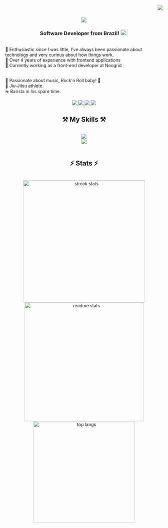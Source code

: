 <img align="right" src="https://visitor-badge.laobi.icu/badge?page_id=VitorFerronato.VitorFerronato" />

<h1 align="center">
    <img src="https://readme-typing-svg.demolab.com?font=montserrat&size=28&duration=3000&pause=20&color=40B782&center=true&vCenter=true&width=435&lines=Hello+World!;I'm+Vitor+Ferronato" />
</h1>


<h3 align="center">Software Developer from Brazil! <img src="https://upload.wikimedia.org/wikipedia/en/0/05/Flag_of_Brazil.svg" width="24" height="18" ></h3>


<br/>

<div align="left">
👶 Enthusiastic since I was little, I've always been passionate about technology and very curious about how things work.<br>
📝 Over 4 years of experience with frontend applications<br>
💼 Currently working as a front-end developer at Neogrid <br><br>

🎸 Passionate about music, Rock'n Roll baby! 🤘<br>
🥋 Jiu-Jitsu athlete.<br>
☕ Barista in his spare time.
</div>
 
<div align="center">
  <a href="https://www.youtube.com/@vuebytes" target="_blank">
     <img src="https://img.shields.io/badge/YouTube-FF0000?style=for-the-badge&logo=youtube&logoColor=white" target="_blank" /> <!-- sqlite, safari, google-chrome are other good icon options -->
  </a>
   <a href="https://www.linkedin.com/in/vitor-ferronato" target="_blank">
    <img src="https://img.shields.io/badge/LinkedIn-0077B5?style=for-the-badge&logo=linkedin&logoColor=white" target="_blank" />
  </a>
  <a href="mailto:vitorferronato@gmail.com">
    <img src="https://img.shields.io/badge/Gmail-D14836?style=for-the-badge&logo=gmail&logoColor=white" />
  </a>
  <a href="https://portifolio-vf.netlify.app/" target="_blank">
     <img src="https://img.shields.io/badge/Portfolio-255E63?style=for-the-badge&logo=About.me&logoColor=white" target="_blank" /> <!-- sqlite, safari, google-chrome are other good icon options -->
  </a>
</div>
 
<h2 align="center">⚒️ My Skills ⚒️</h2>
<br/>
<div align="center">
    <img src="https://skillicons.dev/icons?i=vue,nuxt,vuetify,angular,react,html,css,javascript,flutter,typescript,figma,tailwind" /><br>
    <img src="https://skillicons.dev/icons?i=nodejs,python,vitest,cypress,express,firebase,mongodb,c#" /><br>
</div>

<br/>

<h2 align="center">⚡ Stats ⚡</h2>
<br>

<div align=center>
  <img width=390 src="https://streak-stats.demolab.com?user=VitorFerronato&theme=vue-dark&date_format=j%2Fn%5B%2FY%5D&card_height=202" alt="streak stats"/>
    <img width=380 src="https://github-readme-stats.vercel.app/api?username=VitorFerronato&show_icons=true&theme=vue-dark" alt="readme stats" />
  <br/>
  <img width=325 align="center" src="https://github-readme-stats.vercel.app/api/top-langs/?username=VitorFerronato&layout=compact&theme=vue-dark" alt="top langs" />
</div>

<br/><br/>

<br/>
